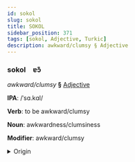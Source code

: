 ```yaml
---
id: sokol
slug: sokol
title: SOKOL
sidebar_position: 371
tags: [sokol, Adjective, Turkic]
description: awkward/clumsy § Adjective
---
```


### sokol&emsp;<span kind="abugida">ɐɔ͊</span>

*awkward/clumsy* **§** [Adjective](../../tags/Adjective)

**IPA**: /ˈsɑ.kɑl/

**Verb**: to be awkward/clumsy

**Noun**: awkwardness/clumsiness

**Modifier**: awkward/clumsy

<details>
    <summary>Origin</summary>
    Turkish sakar <br/>
    <em>Turkic Language Family</em>
</details>